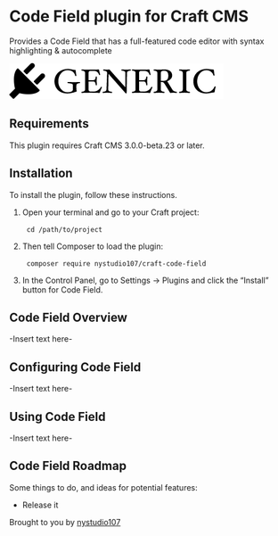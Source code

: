 # Code Field plugin for Craft CMS

Provides a Code Field that has a full-featured code editor with syntax highlighting & autocomplete

![Screenshot](resources/img/plugin-logo.png)

## Requirements

This plugin requires Craft CMS 3.0.0-beta.23 or later.

## Installation

To install the plugin, follow these instructions.

1. Open your terminal and go to your Craft project:

        cd /path/to/project

2. Then tell Composer to load the plugin:

        composer require nystudio107/craft-code-field

3. In the Control Panel, go to Settings → Plugins and click the “Install” button for Code Field.

## Code Field Overview

-Insert text here-

## Configuring Code Field

-Insert text here-

## Using Code Field

-Insert text here-

## Code Field Roadmap

Some things to do, and ideas for potential features:

* Release it

Brought to you by [nystudio107](https://nystudio107.com)

